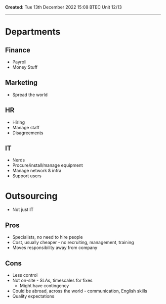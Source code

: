 **Created:** Tue 13th December 2022 15:08
BTEC Unit 12/13

---

# Departments
## Finance
- Payroll
- Money Stuff

## Marketing
- Spread the world

## HR
- Hiring
- Manage staff
- Disagreements

## IT
- Nerds
- Procure/install/manage equipment
- Manage network & infra
- Support users

# Outsourcing[]()
- Not just IT

## Pros
- Specialists, no need to hire people
- Cost, usually cheaper - no recruiting, management, training
- Moves responsibility away from company

## Cons
- Less control
- Not on-site - SLAs, timescales for fixes
	- Might have contingency 
- Could be abroad, across the world - communication, English skills
- Quality expectations 